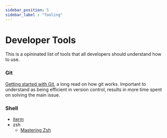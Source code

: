 ```yaml
---
sidebar_position: 5
sidebar_label : "Tooling"
---
```


# Developer Tools
This is a opininated list of tools that all developers should understand how to use. 

### Git
[Getting started with Git](https://git-scm.com/book/en/v2/Getting-Started-A-Short-History-of-Git), a long read on how git works. Important to understand as being efficient in version control, results in more time spent on solving the main issue.

### Shell
- [iterm](https://iterm2.com/)
- zsh
  - [Mastering Zsh](https://github.com/rothgar/mastering-zsh)
